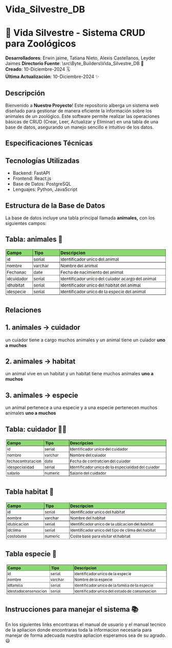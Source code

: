 # Vida_Silvestre_DB

# 🚀 Vida Silvestre - Sistema CRUD para Zoológicos

**Desarrolladores**: Erwin jaime, Tatiana Nieto, Alexis Castellanos, Leyder Jaimes
**Directorio Fuente**: \src\Byte_Builders\Vida_Silvestre_DB 📂  
**Creado**: 10-Diciembre-2024 🗓️  
**Última Actualización**: 10-Diciembre-2024 ✨

## Descripción

Bienvenido a **Nuestro Proyecto**! Este repositorio alberga un sistema web diseñado para gestionar de manera eficiente la información sobre los animales de un zoológico. Este software permite realizar las operaciones básicas de CRUD (Crear, Leer, Actualizar y Eliminar) en una tabla de una base de datos, asegurando un manejo sencillo e intuitivo de los datos.

## Especificaciones Técnicas

## Tecnologías Utilizadas
- Backend: FastAPI
- Frontend: React.js
- Base de Datos: PostgreSQL
- Lenguajes: Python, JavaScript

## Estructura de la Base de Datos

La base de datos incluye una tabla principal llamada **animales,** con los siguientes campos:
## Tabla: animales 🦊

![alt text](image.png)

## Relaciones

## 1. animales -> cuidador
un cuiador tiene a cargo muchos animales y un animal tiene un cuiador
**uno a muchos**
## 2. animales -> habitat
un animal vive en un habitat y un habitat tiene muchos animales
**uno a muchos**
## 3. animales -> especie
un animal pertenece a una especie y a una especie pertenecen muchos animales
**uno a muchos**

## Tabla: cuidador 👮🏼

![alt text](image-1.png)

## Tabla habitat 🌳

![alt text](image-5.png)

## Tabla especie 🐨

![alt text](image-6.png)

## Instrucciones para manejar el sistema 📚

En los siguientes links encontraras el manual de usuario y el manual tecnico de la apliacion donde encontraras toda la informacion necesaria para manejar de forma adecuada nuestra apliacion esperamos sea de su agrado. 😃